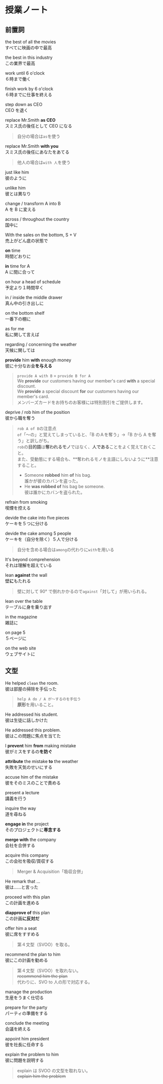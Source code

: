 # 授業ノート

## 前置詞

the best of all the movies  
すべてに映画の中で最高

the best in this industry  
この業界で最高

work until 6 o'clock  
６時まで働く

finish work by 6 o'clock  
６時までに仕事を終える

step down as CEO  
CEO を退く

replace Mr.Smith **as CEO**  
スミス氏の後任として CEO になる

> 自分の場合は`as`を使う

replace Mr.Smith **with you**  
スミス氏の後任にあなたをあてる

> 他人の場合は`with 人`を使う

just like him  
彼のように

unlike him  
彼とは異なり

change / transform A into B  
A を B に変える

across / throughout the country  
国中に

With the sales on the bottom, S + V  
売上がどん底の状態で

**on** time  
時間どおりに

**in** time for A  
A に間に合って

on hour a head of schedule  
予定より１時間早く

in / inside the middle drawer  
真ん中の引き出しに

on the bottom shelf  
一番下の棚に

as for me  
私に関して言えば

regarding / concerning the weather  
天候に関しては

**provide** him **with** enough money  
彼に十分なお金**を与える**

> `provide A with B` = `provide B for A`  
> We **provide** our customers having our member's card **with** a special discount.  
> We **provide** a special discount **for** our customers having our member's card.  
> メンバーズカードをお持ちのお客様には特別割引をご提供します。

deprive / rob him of the position  
彼から職を奪う

> `rob A of B`の注意点  
> `of`「～の」と覚えてしまっていると、「B のＡを奪う」→「B から A を奪う」と訳しがち。  
> `rob`の**目的語**は**奪われるモノ**ではなく、**人である**ことをよく覚えておくこと。  
> また、受動態にする場合も、\*\*奪われるモノを主語にしないように\*\*注意すること。
>
> - Someone **robbed** him **of** his bag.  
>   誰かが彼のカバンを盗った。
> - He **was robbed of** his bag be someone.  
>   彼は誰かにカバンを盗られた。

refrain from smoking  
喫煙を控える

devide the cake into five pieces  
ケーキを５つに分ける

devide the cake among 5 people  
ケーキを（自分を除く）５人で分ける

> 自分を含める場合は`among`の代わりに`with`を用いる

It's beyond comprehension  
それは理解を超えている

lean **against** the wall  
壁**に**もたれる

> 壁に対して 90° で倒れかかるので`against`「対して」が用いられる。

lean over the table  
テーブルに身を乗り出す

in the magazine  
雑誌に

on page 5  
５ページに

on the web site  
ウェブサイトに

## 文型

He helped `clean` the room.  
彼は部屋の掃除を手伝った

> `help A do / A が〜するのを手伝う`  
> **原形**を用いること。

He addressed his student.  
彼は生徒に話しかけた

He addressed this problem.  
彼はこの問題に焦点を当てた

I **prevent** him **from** making mistake  
彼がミスをするの**を防ぐ**

**attribute** the mistake **to** the weather  
失敗を天気のせいにする

accuse him of the mistake  
彼をそのミスのことで責める

present a lecture  
講義を行う

inquire the way  
道を尋ねる

**engage in** the project  
そのプロジェクトに**専念する**

**merge with** the company  
会社を合併する

acquire this company  
この会社を吸収/買収する

> Merger & Acquisition「吸収合併」

He remark that ...  
彼は……と言った

proceed with this plan  
この計画を進める

**diapprove of** this plan  
この計画**に反対だ**

offer him a seat  
彼に席をすすめる

> 第４文型（SVOO）を取る。

recommend the plan to him  
彼にこの計画を勧める

> 第４文型（SVOO）を取れない。  
> ~~recommend him the plan~~  
> 代わりに、SVO to 人の形で対応する。

manage the production  
生産をうまく仕切る

prepare for the party  
パーティの準備をする

conclude the meeting  
会議を終える

appoint him president  
彼を社長に任命する

explain the problem to him  
彼に問題を説明する

> explain は SVOO の文型を取れない。  
> ~~explain him the problem~~
